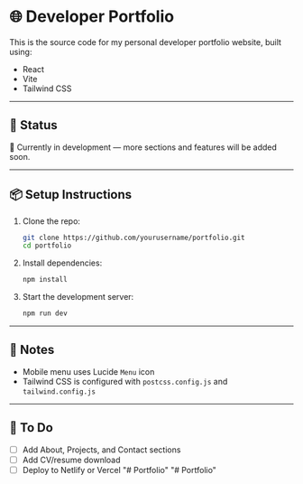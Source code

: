 # 🌐 Developer Portfolio

This is the source code for my personal developer portfolio website, built using:

- React
- Vite
- Tailwind CSS

---

## 🚧 Status

🔨 Currently in development — more sections and features will be added soon.

---

## 📦 Setup Instructions

1. Clone the repo:
   ```bash
   git clone https://github.com/yourusername/portfolio.git
   cd portfolio
   ```

2. Install dependencies:
   ```bash
   npm install
   ```

3. Start the development server:
   ```bash
   npm run dev
   ```

---

## 📝 Notes

- Mobile menu uses Lucide `Menu` icon
- Tailwind CSS is configured with `postcss.config.js` and `tailwind.config.js`

---

## 📌 To Do

- [ ] Add About, Projects, and Contact sections
- [ ] Add CV/resume download
- [ ] Deploy to Netlify or Vercel
"# Portfolio" 
"# Portfolio" 
